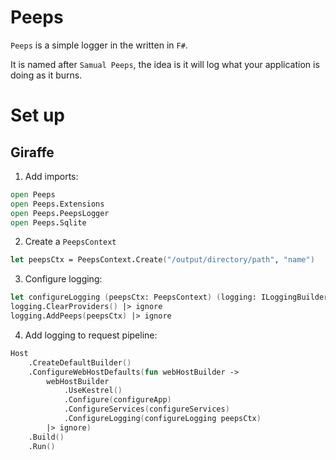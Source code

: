 # Peeps

`Peeps` is a simple logger in the written in `F#`.

It is named after `Samual Peeps`, the idea is it will log what your application is doing as it burns.

# Set up 

## Giraffe
 
1. Add imports:
```fsharp
open Peeps
open Peeps.Extensions
open Peeps.PeepsLogger
open Peeps.Sqlite
```

2. Create a `PeepsContext`
```fsharp
let peepsCtx = PeepsContext.Create("/output/directory/path", "name")
```

3. Configure logging:
```fsharp
let configureLogging (peepsCtx: PeepsContext) (logging: ILoggingBuilder) =
logging.ClearProviders() |> ignore
logging.AddPeeps(peepsCtx) |> ignore
```

4. Add logging to request pipeline:
```fsharp
Host
    .CreateDefaultBuilder()
    .ConfigureWebHostDefaults(fun webHostBuilder ->
        webHostBuilder
            .UseKestrel()
            .Configure(configureApp)
            .ConfigureServices(configureServices)
            .ConfigureLogging(configureLogging peepsCtx)
        |> ignore)
    .Build()
    .Run()
```